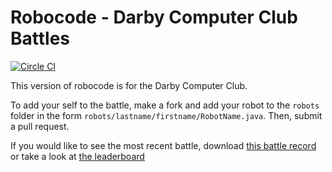 # Robocode - Darby Computer Club Battles

[![Circle CI](https://circleci.com/gh/DarbyComputerClub/darbyrobocode/tree/master.svg?style=svg)](https://circleci.com/gh/DarbyComputerClub/darbyrobocode/tree/master)

This version of robocode is for the Darby Computer Club. 

To add your self to the battle, make a fork and add your robot to the `robots` folder in the form `robots/lastname/firstname/RobotName.java`. Then, submit a pull request.

If you would like to see the most recent battle, download [this battle record](https://darbycomputerclub.github.io/darbyrobocode/darbyrecord.br) or take a look at [the leaderboard](https://darbycomputerclub.github.io/darbyrobocode/results-columns.txt)
